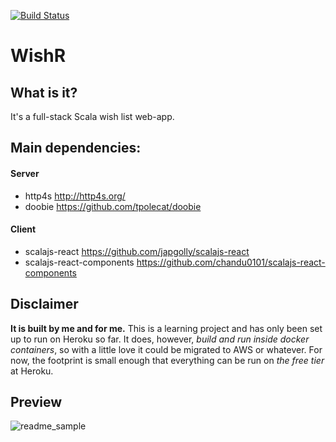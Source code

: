 [![Build Status](https://travis-ci.org/hejfelix/wishr.svg?branch=master)](https://travis-ci.org/hejfelix/wishr)

# WishR

## What is it?

It's a full-stack Scala wish list web-app. 

## Main dependencies:

#### Server
* http4s http://http4s.org/
* doobie https://github.com/tpolecat/doobie

#### Client
* scalajs-react https://github.com/japgolly/scalajs-react
* scalajs-react-components https://github.com/chandu0101/scalajs-react-components

## Disclaimer

__It is built by me and for me.__ This is a learning project and has only been set up to run on Heroku so far. It does, however, _build and run inside docker containers_, so with a little love it could be migrated to AWS or whatever.
For now, the footprint is small enough that everything can be run on *the free tier* at Heroku.

## Preview

![readme_sample](https://cloud.githubusercontent.com/assets/1153154/24717162/d3583182-1a31-11e7-89bc-c2195b58bd40.gif)
